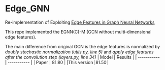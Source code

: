 # Edge_GNN
Re-implementation of Exploiting [Edge Features in Graph Neural Networks](https://arxiv.org/pdf/1809.02709.pdf)

This repo implemented the EGNN(C)-M (GCN without multi-dimensional edge features).

The main difference from original GCN is the edge features is normalized by _doubly stochastic normalization (utils.py, line 5)_ and _apply edge features after the convolution step (layers.py, line 34)_
| Model      | Results |
| ----------- | ----------- |
| Paper      | 81.80    |
|This version |81.50|

